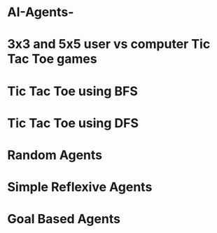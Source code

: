 # AI-Agents-

# 3x3 and 5x5 user vs computer Tic Tac Toe games
# Tic Tac Toe using BFS
# Tic Tac Toe using DFS
# Random Agents
# Simple Reflexive Agents
# Goal Based Agents